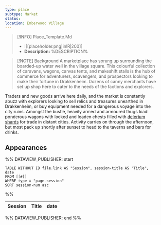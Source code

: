 ```yaml
---
type: place
subtype: Market
status: 
location: Emberwood Village
---
```


>[!INFO] Place_Template.Md
>- ![[placeholder.png|inlR|200]]
> - **Description:** %DESCRIPTION% 

>[!NOTE] Background
A marketplace has sprung up surrounding the boarded-up water well in the village square. This colourful collection of caravans, wagons, canvas tents, and makeshift stalls is the hub of commerce for adventurers, scavengers, and prospectors looking to make their fortune in Drakkenheim. Dozens of canny merchants have set up shop here to cater to the needs of the factions and explorers.

Traders and new goods arrive here daily, and the market is constantly abuzz with explorers looking to sell relics and treasures unearthed in Drakkenheim, or buy equipment needed for a dangerous voyage into the city ruins. Amongst the bustle, heavily armed and armoured thugs load ponderous wagons with locked and leaden chests filled with [delerium shards](https://www.dndbeyond.com/equipment/359-delerium-shard) for trade in distant cities. Activity carries on through the afternoon, but most pack up shortly after sunset to head to the taverns and bars for drinks.

## Appearances

%% DATAVIEW_PUBLISHER: start
```dataview
TABLE WITHOUT ID file.link AS "Session", session-title AS "Title", date
FROM [[#]]
WHERE type = "page-session"
SORT session-num asc
```
%%

| Session | Title | date |
| ------- | ----- | ---- |

%% DATAVIEW_PUBLISHER: end %%